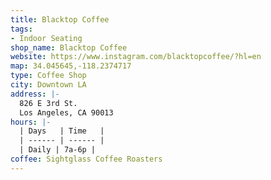 ```yaml
---
title: Blacktop Coffee
tags:
- Indoor Seating
shop_name: Blacktop Coffee
website: https://www.instagram.com/blacktopcoffee/?hl=en
map: 34.045645,-118.2374717
type: Coffee Shop
city: Downtown LA
address: |-
  826 E 3rd St.
  Los Angeles, CA 90013
hours: |-
  | Days   | Time   |
  | ------ | ------ |
  | Daily | 7a-6p |
coffee: Sightglass Coffee Roasters
---
```


